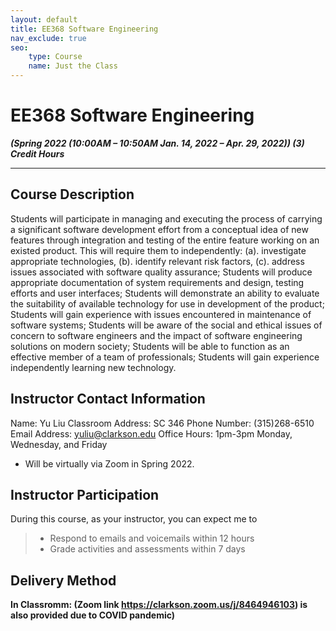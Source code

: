 ```yaml
---
layout: default
title: EE368 Software Engineering
nav_exclude: true
seo:
    type: Course
    name: Just the Class
---
```


# **EE368 Software Engineering**

**_(Spring 2022 (10:00AM – 10:50AM Jan. 14, 2022 – Apr. 29, 2022))
(3) Credit Hours_**

---

## **Course Description**

Students will participate in managing and executing the process of carrying a significant software development effort from a conceptual idea of new features through integration and testing of the entire feature working on an existed product. This will require them to independently: (a). investigate appropriate technologies, (b). identify relevant risk factors, (c). address issues associated with software quality assurance; Students will produce appropriate documentation of system requirements and design, testing efforts and user interfaces; Students will demonstrate an ability to evaluate the suitability of available technology for use in development of the product; Students will gain experience with issues encountered in maintenance of software systems; Students will be aware of the social and ethical issues of concern to software engineers and the impact of software engineering solutions on modern society; Students will be able to function as an effective member of a team of professionals; Students will gain experience independently learning new technology.

## **Instructor Contact Information**

Name: Yu Liu
Classroom Address: SC 346
Phone Number: (315)268-6510
Email Address: yuliu@clarkson.edu
Office Hours: 1pm-3pm Monday, Wednesday, and Friday

- Will be virtually via Zoom in Spring 2022.

## **Instructor Participation**

During this course, as your instructor, you can expect me to

> - Respond to emails and voicemails within 12 hours
> - Grade activities and assessments within 7 days

## **Delivery Method**

**In Classromm: (Zoom link <https://clarkson.zoom.us/j/8464946103>) is also provided due to COVID pandemic)**
